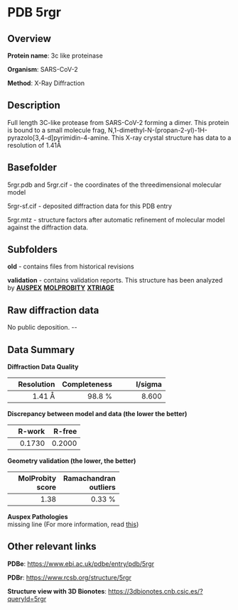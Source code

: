 # PDB 5rgr

## Overview

**Protein name**: 3c like proteinase

**Organism**: SARS-CoV-2

**Method**: X-Ray Diffraction

## Description

Full length 3C-like protease from SARS-CoV-2 forming a dimer. This protein is bound to a small molecule frag, N,1-dimethyl-N-(propan-2-yl)-1H-pyrazolo[3,4-d]pyrimidin-4-amine. This X-ray crystal structure has data to a resolution of 1.41Å

## Basefolder

5rgr.pdb and 5rgr.cif - the coordinates of the threedimensional molecular model

5rgr-sf.cif - deposited diffraction data for this PDB entry

5rgr.mtz - structure factors after automatic refinement of molecular model against the diffraction data.

## Subfolders



**old** - contains files from historical revisions

**validation** - contains validation reports. This structure has been analyzed by [**AUSPEX**](https://github.com/thorn-lab/coronavirus_structural_task_force/tree/master/pdb/3c_like_proteinase/SARS-CoV-2/5rgr/validation/auspex)  [**MOLPROBITY**](https://github.com/thorn-lab/coronavirus_structural_task_force/tree/master/pdb/3c_like_proteinase/SARS-CoV-2/5rgr/validation/molprobity) [**XTRIAGE**](https://github.com/thorn-lab/coronavirus_structural_task_force/blob/master/pdb/3c_like_proteinase/SARS-CoV-2/5rgr/validation/Xtriage_output.log)  



## Raw diffraction data

No public deposition. --<br> 

## Data Summary
**Diffraction Data Quality**

|   | Resolution | Completeness| I/sigma |
|---|-------------:|----------------:|--------------:|
|   |1.41 Å|98.8  %|<img width=50/>8.600|

**Discrepancy between model and data (the lower the better)**

|   | **R-work**| **R-free**   
|---|-------------:|----------------:|           
||  0.1730|  0.2000|

**Geometry validation (the lower, the better)**

|   |**MolProbity<br>score**| **Ramachandran<br>outliers** 
|---|-------------:|----------------:|
||  1.38|  0.33 %|

**Auspex Pathologies**<br> missing line (For more information, read [this](https://github.com/thorn-lab/coronavirus_structural_task_force/blob/master/pdb/3c_like_proteinase/SARS-CoV-2/5rgr/validation/auspex/5rgr_auspex_comments.txt))

 



## Other relevant links 
**PDBe**:  https://www.ebi.ac.uk/pdbe/entry/pdb/5rgr
 
**PDBr**: https://www.rcsb.org/structure/5rgr 

**Structure view with 3D Bionotes**: https://3dbionotes.cnb.csic.es/?queryId=5rgr

